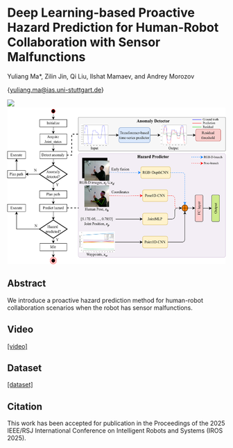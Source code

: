 # Deep Learning-based Proactive Hazard Prediction for Human-Robot Collaboration with Sensor Malfunctions
Yuliang Ma*, Zilin Jin, Qi Liu, Ilshat Mamaev, and Andrey Morozov

{yuliang.ma@ias.uni-stuttgart.de}

<img src="/source/Hazard_demo.png" height="220" />
<img src="/source/framework.png" height="360" />

## Abstract
We introduce a proactive hazard prediction method for human-robot collaboration scenarios when the robot has sensor malfunctions.
## Video
[\[video\]](https://youtu.be/wVkbuf_aoXI) 
## Dataset
[\[dataset\]](https://www.kaggle.com/datasets/yuliangma/dl-hazard-prediction) 
## Citation
This work has been accepted for publication in the Proceedings of the 2025 IEEE/RSJ International Conference on Intelligent Robots and Systems (IROS 2025).
